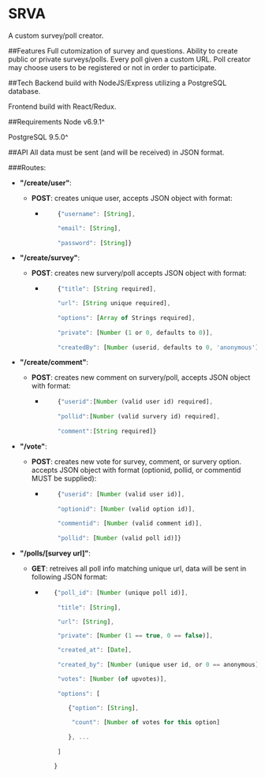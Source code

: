 # SRVA
A custom survey/poll creator.  

##Features
Full cutomization of survey and questions. Ability to create public or private surveys/polls. Every poll given a custom URL. Poll creator may choose users to be registered or not in order to participate. 

##Tech
Backend build with NodeJS/Express utilizing a PostgreSQL database. 

Frontend build with React/Redux.

##Requirements
Node v6.9.1^

PostgreSQL 9.5.0^

##API
All data must be sent (and will be received) in JSON format.

###Routes:

+ __"/create/user"__:
  + __POST__: creates unique user, accepts JSON object with format: 
    + ```javascript
          {"username": [String], 
    
          "email": [String], 
          
          "password": [String]}
      ```

+ __"/create/survey"__:
  + __POST__: creates new survery/poll accepts JSON object with format: 
    + ```javascript
          {"title": [String required], 
    
          "url": [String unique required], 
          
          "options": [Array of Strings required], 
          
          "private": [Number (1 or 0, defaults to 0)], 
          
          "createdBy": [Number (userid, defaults to 0, 'anonymous')]}
      ```
          
+ __"/create/comment"__:
  + __POST__: creates new comment on survery/poll, accepts JSON object with format:
    + ```javascript
          {"userid":[Number (valid user id) required], 
          
          "pollid":[Number (valid survery id) required], 
          
          "comment":[String required]}
      ```
    
+ __"/vote"__:
  + __POST__: creates new vote for survey, comment, or survery option. accepts JSON object with format (optionid, pollid, or commentid MUST be supplied):
    + ```javascript
          {"userid": [Number (valid user id)], 
          
          "optionid": [Number (valid option id)], 
          
          "commentid": [Number (valid comment id)], 
          
          "pollid": [Number (valid poll id)]}
      ```
    
+ __"/polls/[survey url]"__:
  + __GET__: retreives all poll info matching unique url, data will be sent in following JSON format:
    + ```javascript
         {"poll_id": [Number (unique poll id)],
          
          "title": [String],
  
          "url": [String],
  
          "private": [Number (1 == true, 0 == false)],
  
          "created_at": [Date],
 
          "created_by": [Number (unique user id, or 0 == anonymous)],
  
          "votes": [Number (of upvotes)],
 
          "options": [
             
             {"option": [String],
      
              "count": [Number of votes for this option]
             
             }, ...
          
          ]
    
         }
     ```
